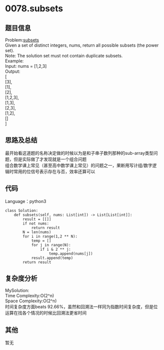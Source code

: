 # 0078.subsets  

## 题目信息  
Problem:[subsets](https://leetcode.com/problems/subsets/)  
Given a set of distinct integers, nums, return all possible subsets (the power set).  
Note: The solution set must not contain duplicate subsets.  
Example:  
Input: nums = [1,2,3]  
Output:  
[  
  [3],  
  [1],  
  [2],  
  [1,2,3],  
  [1,3],  
  [2,3],  
  [1,2],  
  []  
]  

## 思路及总结
最开始看这道题的名称决定做的时候以为是和子串子数列那种的sub-array类型问题，但是实际做了才发现就是一个组合问题  
组合数学课上常见（甚至高中数学课上常见）的问题之一，果断用写计组/数字逻辑时常用的位信号表示存在与否，效率还算可以  

## 代码
Language：python3  
```
class Solution:
    def subsets(self, nums: List[int]) -> List[List[int]]:
        result = [[]]
        if not nums:
            return result
        N = len(nums)
        for i in range(1,2 ** N):
            temp = []
            for j in range(N):
                if i & 2 ** j:
                    temp.append(nums[j])
            result.append(temp)
        return result
```

## 复杂度分析  
MySolution:  
Time Complexity:O(2^n)  
Space Complexity:O(2^n)  
时间复杂度方面beats 92.66%，虽然和回溯法一样同为指数时间复杂度，但是位运算在找各个情况的时候比回溯法更省时间  

## 其他  
暂无
